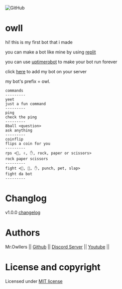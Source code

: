 ![GitHub](https://img.shields.io/github/license/Mr-Owllers/owll)

# owll

hi! this is my first bot that i made

you can make a bot like mine by using [replit](https://replit.com)

you can use [uptimerobot](https://uptimerobot.com) to make your bot run forever

click [here](https://bit.ly/aliveOwll) to add my bot on your server

my bot's prefix = owl.

```
commands
---------
yeet
just a fun command
---------
ping
check the ping
---------
8ball <question>
ask anything
---------
coinflip
flips a coin for you
---------
rps <👊, ✌️, ✋, rock, paper or scissors>
rock paper scissors
---------
fight <👊, 🐶, ✋, punch, pet, slap>
fight da bot
---------
```

# Changlog

v1.0.0 [changelog](CHANGELOG.md)

# Authors

Mr.Owllers || [Github](github.com/Mr-Owllers) || [Discord Server](https://discord.gg/KNa7xAZ2xH) || [Youtube](https://www.youtube.com/channel/UCxwmzTRETfLimI012CJoGnA) ||

# License and copyright

Licensed under [MIT license](LICENSE)
